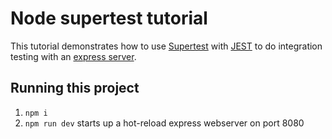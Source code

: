 # Node supertest tutorial

This tutorial demonstrates how to use [ Supertest](https://github.com/visionmedia/supertest) with [JEST](https://jestjs.io/) to do integration testing with an [express server](https://expressjs.com/).

## Running this project

1. `npm i`
2. `npm run dev` starts up a hot-reload express webserver on port 8080
